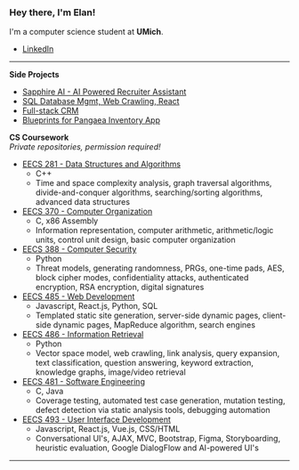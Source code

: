 ### Hey there, I'm Elan!
I'm a computer science student at **UMich**.

- [LinkedIn](https://www.linkedin.com/in/elanrosen/)

---

**Side Projects**

- [Sapphire AI - AI Powered Recruiter Assistant](https://github.com/elanrosen/sapphire-ai)
- [SQL Database Mgmt, Web Crawling, React](https://github.com/elanrosen/Full-Stack-Development-Project-Exploring-Node.js-Web-Scraping-and-React)
- [Full-stack CRM](https://github.com/elanrosen/full-stack-crm)
- [Blueprints for Pangaea Inventory App](https://github.com/gveldhuis/BlueprintsInventoryApp)

**CS Coursework**  
*Private repositories, permission required!*

- [EECS 281 - Data Structures and Algorithms](https://github.com/earosen/EECS-281)
  - C++
  - Time and space complexity analysis, graph traversal algorithms, divide-and-conquer algorithms, searching/sorting algorithms, advanced data structures
- [EECS 370 - Computer Organization](https://github.com/earosen/EECS-370)
  - C, x86 Assembly
  - Information representation, computer arithmetic, arithmetic/logic units, control unit design, basic computer organization
- [EECS 388 - Computer Security](https://github.com/earosen/EECS-388)
  - Python
  - Threat models, generating randomness, PRGs, one-time pads, AES, block cipher modes, confidentiality attacks, authenticated encryption, RSA encryption, digital signatures
- [EECS 485 - Web Development](https://github.com/earosen/EECS-485)
  - Javascript, React.js, Python, SQL
  - Templated static site generation, server-side dynamic pages, client-side dynamic pages, MapReduce algorithm, search engines
- [EECS 486 - Information Retrieval](https://github.com/earosen/EECS-486)
  - Python
  - Vector space model, web crawling, link analysis, query expansion, text classification, question answering, keyword extraction, knowledge graphs, image/video retrieval
- [EECS 481 - Software Engineering](https://github.com/earosen/EECS-481)  
  - C, Java
  - Coverage testing, automated test case generation, mutation testing, defect detection via static analysis tools, debugging automation
- [EECS 493 - User Interface Development](https://github.com/earosen/EECS-493)  
  - Javascript, React.js, Vue.js, CSS/HTML
  - Conversational UI's, AJAX, MVC, Bootstrap, Figma, Storyboarding, heuristic evaluation, Google DialogFlow and AI-powered UI's
---
